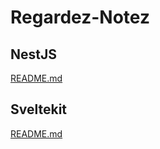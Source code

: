 # Regardez-Notez

## NestJS

[README.md](./nest-api/README.md)


## Sveltekit

[README.md](./sveltekit/README.md)
